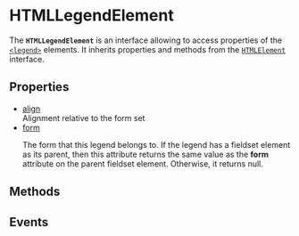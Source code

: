 # HTMLLegendElement

<div class='overview'>The <strong><code>HTMLLegendElement</code></strong> is an interface allowing to access properties of the <a href="/en-US/docs/Web/HTML/Element/legend" title="The HTML <legend> element represents a caption for the content of its parent <fieldset>."><code>&lt;legend&gt;</code></a> elements. It inherits properties and methods from the <a href="/en-US/docs/Web/API/HTMLElement" title="The HTMLElement interface represents any HTML element. Some elements directly implement this interface, while others implement it via an interface that inherits it."><code>HTMLElement</code></a> interface.</div>

## Properties

<ul class="items properties">
  <li>
    <a href="">align</a>
    <div>Alignment relative to the form set</div>
  </li>
  <li>
    <a href="">form</a>
    <div><p>The form that this legend belongs to. If the legend has a fieldset element as its parent, then this attribute returns the same value as the <strong>form</strong> attribute on the parent fieldset element. Otherwise, it returns null.</p></div>
  </li>
</ul>

## Methods

<ul class="items methods">

</ul>

## Events
